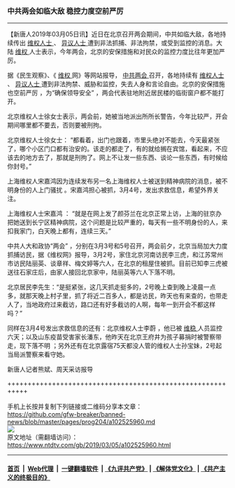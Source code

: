 ### 中共两会如临大敌 稳控力度空前严厉
------------------------

<div class="post_content">
 <p>
  【新唐人2019年03月05日讯】近日在北京召开两会期间，中共如临大敌，各地持续传出
  <a href="https://www.ntdtv.com/gb/维权人士.htm">
   维权人士
  </a>
  、
  <a href="https://www.ntdtv.com/gb/异议人士.htm">
   异议人士
  </a>
  遭到非法抓捕、非法拘禁，或受到监控的消息。大陆
  <a href="https://www.ntdtv.com/gb/维权.htm">
   维权
  </a>
  人士表示，今年两会，北京的安保措施和对民众的监控力度比往年更加严厉。
 </p>
 <p>
  据《民生观察》、《
  <a href="https://www.ntdtv.com/gb/维权.htm">
   维权
  </a>
  网》等网站报导，
  <a href="https://www.ntdtv.com/gb/中共两会.htm">
   中共两会
  </a>
  召开，各地持续有
  <a href="https://www.ntdtv.com/gb/维权人士.htm">
   维权人士
  </a>
  、
  <a href="https://www.ntdtv.com/gb/异议人士.htm">
   异议人士
  </a>
  遭到非法拘禁、威胁和监控，失去人身和言论自由。北京的安保措施也空前严厉 ，为“确保领导安全” ，两会代表驻地附近居民楼的临街窗户都不能打开。
 </p>
 <p>
  北京维权人士徐女士表示，两会前，她被当地派出所所长警告，今年比较严，开会期间哪里都不要去，否则要被刑拘。
 </p>
 <p>
  北京维权人士徐女士： “都看着，出门也跟着，市里头绝对不能去，今天最紧张了，哪个小区门口都有治安的。该走的都走了，有的就给搁在宾馆，看起来，不应该去的地方去了，那就是刑拘了。网上不让发一些东西、谈论一些东西，有时候给你封号。”
 </p>
 <p>
  上海维权人宋嘉鸿因为连续发布另一名上海维权人士被送到精神病院的消息，被不明身份的人上门骚扰 。宋嘉鸿担心被抓，3月4号，发出求救信息，希望外界关注。
 </p>
 <p>
  上海维权人士宋嘉鸿 ： “就是在网上发了颜芬兰在北京正常上访，上海的驻京办把她送到长宁区精神病院，这个问题是比较严重的，每天有一些不明身份的人，来扣我家门，白天晚上都有，连续三天。”
 </p>
 <p>
  中共人大和政协“两会” ，分别在3月3号和5号召开，两会前夕，北京当局加大力度抓捕访民，据《维权网》报导，3月2号，家住北京河南访民李三虎，和江苏常州市访民陆丽英、谈章祥、梅文婷等六人，在北京的租屋住被抓。目前已知李三虎被送往石家庄后，由家人接回北京家中，陆丽英等六人下落不明。
 </p>
 <p>
  北京居民李先生：“是挺紧张，这几天抓走挺多的，2号晚上查到晚上凌晨一点多，就那天晚上村子里，抓了将近二百多人，都是访民，昨天也有来查的，也带走人了，当地政府过来截访，路口还有好多截访的人啊，每年一到开会不都这样吗？”
 </p>
 <p>
  同样在3月4号发出求救信息的还有：北京维权人士李蔚 ，他已被
  <a href="https://www.ntdtv.com/gb/维稳.htm">
   维稳
  </a>
  人员监控六天；以及山东疫苗受害家长潘东，他昨天在北京王府井为孩子募捐时被警察带走，现下落不明 ；另外还有在北京露宿75天都没人管的维权人士孙宝妹，2号起当局派警察来看守她。
 </p>
 <p>
  新唐人记者熊斌、周天采访报导
 </p>
 <div class="single_ad">
 </div>
</div>

+++++++++++++++++++++++++++++++++++++++++++++++++++++++++++<br/><br/>
手机上长按并复制下列链接或二维码分享本文章：<br/>
https://github.com/gfw-breaker/banned-news/blob/master/pages/prog204/a102525960.md <br/>
<a href='https://github.com/gfw-breaker/banned-news/blob/master/pages/prog204/a102525960.md'><img src='https://github.com/gfw-breaker/banned-news/blob/master/pages/prog204/a102525960.md.png'/></a> <br/>
原文地址（需翻墙访问）：https://www.ntdtv.com/gb/2019/03/05/a102525960.html


------------------------
#### [首页](https://github.com/gfw-breaker/banned-news/blob/master/README.md) &nbsp;|&nbsp; [Web代理](https://github.com/labour-camp/helloworld) &nbsp;|&nbsp; [一键翻墙软件](https://github.com/gfw-breaker/nogfw/blob/master/README.md) &nbsp;| [《九评共产党》](https://github.com/gfw-breaker/9ping.md/blob/master/README.md#九评之一评共产党是什么) | [《解体党文化》](https://github.com/gfw-breaker/jtdwh.md/blob/master/README.md) | [《共产主义的终极目的》](https://github.com/gfw-breaker/gczydzjmd.md/blob/master/README.md)

